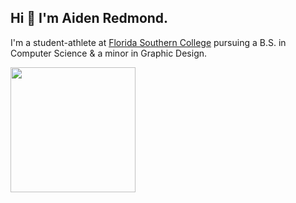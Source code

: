 ## Hi 👋 I'm Aiden Redmond.

I'm a student-athlete at [Florida Southern College](https://www.flsouthern.edu/) pursuing a B.S. in Computer Science & a minor in Graphic Design.
<br />

<a href="https://github.com/anuraghazra/github-readme-stats">
  <img height=200 align="center" src="https://github-readme-stats.vercel.app/api/top-langs?username=aredmondd&layout=compact&langs_count=8&card_width=320" />
</a>
